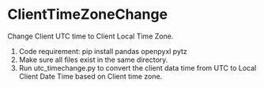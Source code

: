 # ClientTimeZoneChange
Change Client UTC time to Client Local Time Zone.

1) Code requirement:
   pip install pandas openpyxl pytz
3) Make sure all files exist in the same directory. 
4) Run utc_timechange.py to convert the client data time from UTC to Local Client Date Time based on Client time zone.

